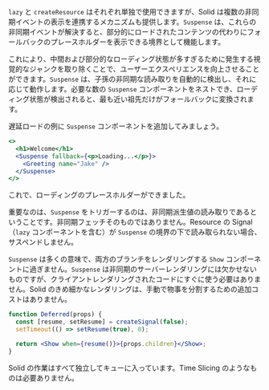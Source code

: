`lazy` と `createResource` はそれぞれ単独で使用できますが、Solid は複数の非同期イベントの表示を連携するメカニズムも提供します。`Suspense` は、これらの非同期イベントが解決すると、部分的にロードされたコンテンツの代わりにフォールバックのプレースホルダーを表示できる境界として機能します。

これにより、中間および部分的なローディング状態が多すぎるために発生する視覚的なジャンクを取り除くことで、ユーザーエクスペリエンスを向上させることができます。`Suspense` は、子孫の非同期な読み取りを自動的に検出し、それに応じて動作します。必要な数の `Suspense` コンポーネントをネストでき、ローディング状態が検出されると、最も近い祖先だけがフォールバックに変換されます。

遅延ロードの例に `Suspense` コンポーネントを追加してみましょう。

```jsx
<>
  <h1>Welcome</h1>
  <Suspense fallback={<p>Loading...</p>}>
    <Greeting name="Jake" />
  </Suspense>
</>
```

これで、ローディングのプレースホルダーができました。

重要なのは、`Suspense` をトリガーするのは、非同期派生値の読み取りであるということです。非同期フェッチそのものではありません。Resource の Signal（`lazy` コンポーネントを含む）が `Suspense` の境界の下で読み取られない場合、サスペンドしません。

`Suspense` は多くの意味で、両方のブランチをレンダリングする `Show` コンポーネントに過ぎません。`Suspense` は非同期のサーバーレンダリングには欠かせないものですが、クライアントレンダリングされたコードにすぐに使う必要はありません。Solid のきめ細かなレンダリングは、手動で物事を分割するための追加コストはありません。

```jsx
function Deferred(props) {
  const [resume, setResume] = createSignal(false);
  setTimeout(() => setResume(true), 0);

  return <Show when={resume()}>{props.children}</Show>;
}
```

Solid の作業はすべて独立してキューに入っています。Time Slicing のようなものは必要ありません。
